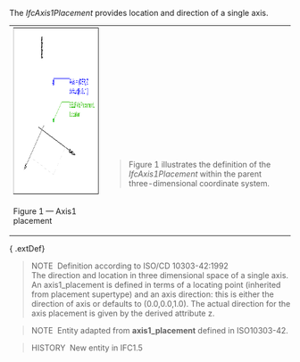 ﻿The _IfcAxis1Placement_ provides location and direction of a single axis.

<table>
 <tr>
  <td><img src="../../../../../../figures/ifcaxis1placement-layout1.gif" alt="axis1 placement" width="400" height="300" border="0">
  </td>
  <td style="vertical-align:bottom"><blockquote class="note">
   Figure 1 illustrates the definition of the <em>IfcAxis1Placement</em> within the parent three-dimensional coordinate system.
   </blockquote>
  </td>
 </tr>
 <tr>
  <td><p class="figure">Figure 1 &mdash; Axis1 placement</p>
  </td>
 </tr>
</table>

{ .extDef}
> NOTE&nbsp; Definition according to ISO/CD 10303-42:1992  
> The direction and location in three dimensional space of a single axis. An axis1_placement is defined in terms of a locating point (inherited from placement supertype) and an axis direction: this is either the direction of axis or defaults to (0.0,0.0,1.0). The actual direction for the axis placement is given by the derived attribute z.

> NOTE&nbsp; Entity adapted from **axis1_placement** defined in ISO10303-42.

> HISTORY&nbsp; New entity in IFC1.5
